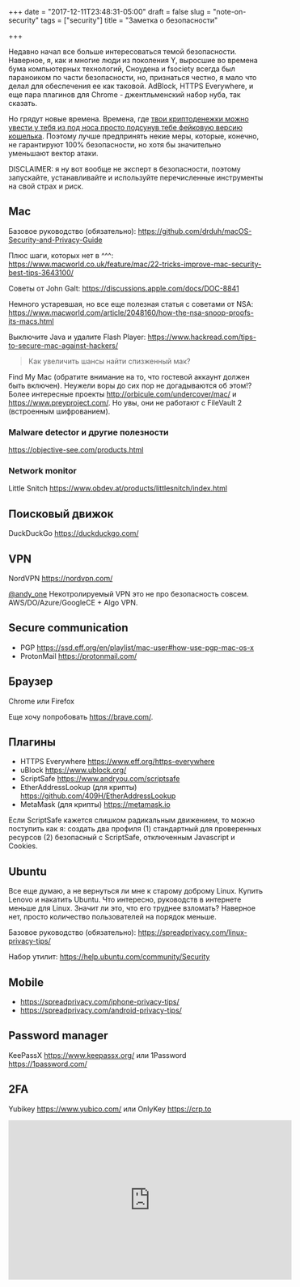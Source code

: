 +++
date = "2017-12-11T23:48:31-05:00"
draft = false
slug = "note-on-security"
tags = ["security"]
title = "Заметка о безопасности"

+++

Недавно начал все больше интересоваться темой безопасности. Наверное, я, как и
многие люди из поколения Y, выросшие во времена бума компьютерных технологий,
Сноудена и fsociety всегда был параноиком по части безопасности, но, признаться
честно, я мало что делал для обеспечения ее как таковой. AdBlock, HTTPS
Everywhere, и еще пара плагинов для Chrome - джентльменский набор нуба, так
сказать.

Но грядут новые времена. Времена, где [твои криптоденежки можно увести у тебя
из под носа просто подсунув тебе фейковую версию
кошелька](https://www.coindesk.com/nicehash-ceo-confirms-bitcoin-theft-worth-78-million/).
Поэтому лучше предпринять некие меры, которые, конечно, не гарантируют 100%
безопасности, но хотя бы значительно уменьшают вектор атаки.

DISCLAIMER: я ну вот вообще не эксперт в безопасности, поэтому запускайте,
устанавливайте и используйте перечисленные инструменты на свой страх и риск.

## Mac

Базовое руководство (обязательно): https://github.com/drduh/macOS-Security-and-Privacy-Guide

Плюс шаги, которых нет в ^^^: https://www.macworld.co.uk/feature/mac/22-tricks-improve-mac-security-best-tips-3643100/

Советы от John Galt: https://discussions.apple.com/docs/DOC-8841

Немного устаревшая, но все еще полезная статья с советами от NSA: https://www.macworld.com/article/2048160/how-the-nsa-snoop-proofs-its-macs.html

Выключите Java и удалите Flash Player: https://www.hackread.com/tips-to-secure-mac-against-hackers/

> Как увеличить шансы найти спизженный мак?

Find My Mac (обратите внимание на то, что гостевой аккаунт должен быть
включен). Неужели воры до сих пор не догадываются об этом!? Более интересные
проекты http://orbicule.com/undercover/mac/ и https://www.preyproject.com/. Но
увы, они не работают с FileVault 2 (встроенным шифрованием).

### Malware detector и другие полезности

https://objective-see.com/products.html

### Network monitor

Little Snitch https://www.obdev.at/products/littlesnitch/index.html

## Поисковый движок

DuckDuckGo https://duckduckgo.com/

## VPN

NordVPN https://nordvpn.com/

[@andy_one](https://twitter.com/andy_one) Некотролируемый VPN это не про
безопасность совсем. AWS/DO/Azure/GoogleCE + Algo VPN.

## Secure communication

- PGP https://ssd.eff.org/en/playlist/mac-user#how-use-pgp-mac-os-x
- ProtonMail https://protonmail.com/

## Браузер

Chrome или Firefox

Еще хочу попробовать https://brave.com/.

## Плагины

- HTTPS Everywhere https://www.eff.org/https-everywhere
- uBlock https://www.ublock.org/
- ScriptSafe https://www.andryou.com/scriptsafe
- EtherAddressLookup (для крипты) https://github.com/409H/EtherAddressLookup
- MetaMask (для крипты) https://metamask.io

Если ScriptSafe кажется слишком радикальным движением, то можно поступить как
я: создать два профиля (1) стандартный для проверенных ресурсов (2) безопасный
c ScriptSafe, отключенным Javascript и Cookies.

## Ubuntu

Все еще думаю, а не вернуться ли мне к старому доброму Linux. Купить Lenovo и
накатить Ubuntu. Что интересно, руководств в интернете меньше для Linux. Значит
ли это, что его труднее взломать? Наверное нет, просто количество пользователей
на порядок меньше.

Базовое руководство (обязательно): https://spreadprivacy.com/linux-privacy-tips/

Набор утилит: https://help.ubuntu.com/community/Security

## Mobile

- https://spreadprivacy.com/iphone-privacy-tips/
- https://spreadprivacy.com/android-privacy-tips/

## Password manager

KeePassX https://www.keepassx.org/ или 1Password https://1password.com/

## 2FA

Yubikey https://www.yubico.com/ или OnlyKey https://crp.to

<iframe width="560" height="315" src="https://www.youtube-nocookie.com/embed/r8tHr3p14BU" frameborder="0" gesture="media" allow="encrypted-media" allowfullscreen></iframe>
